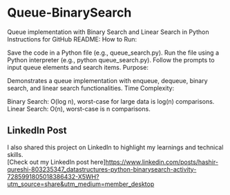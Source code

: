 # Queue-BinarySearch
Queue implementation with Binary Search and Linear Search in Python
Instructions for GitHub README:
How to Run:

Save the code in a Python file (e.g., queue_search.py).
Run the file using a Python interpreter (e.g., python queue_search.py).
Follow the prompts to input queue elements and search items.
Purpose:

Demonstrates a queue implementation with enqueue, dequeue, binary search, and linear search functionalities.
Time Complexity:

Binary Search: O(log n), worst-case for large data is log(n) comparisons.
Linear Search: O(n), worst-case is n comparisons.
## LinkedIn Post  
I also shared this project on LinkedIn to highlight my learnings and technical skills.  
[Check out my LinkedIn post here]https://www.linkedin.com/posts/hashir-qureshi-803235347_datastructures-python-binarysearch-activity-7285991805018386432-X5WH?utm_source=share&utm_medium=member_desktop
